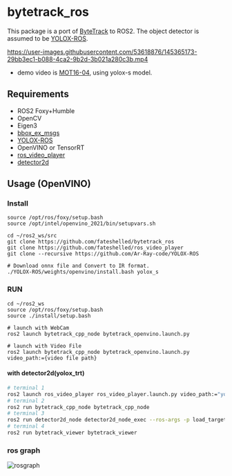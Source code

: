 # bytetrack_ros

This package is a port of [ByteTrack](https://github.com/ifzhang/ByteTrack) to ROS2.
The object detector is assumed to be [YOLOX-ROS](https://github.com/Ar-Ray-code/YOLOX-ROS).


https://user-images.githubusercontent.com/53618876/145365173-29bb3ec1-b088-4ca2-9b2d-3b021a280c3b.mp4
* demo video is [MOT16-04](https://motchallenge.net/vis/MOT16-04), using yolox-s model.

## Requirements
- ROS2 Foxy+Humble
- OpenCV
- Eigen3
- [bbox_ex_msgs](https://github.com/Ar-Ray-code/bbox_ex_msgs)
- [YOLOX-ROS](https://github.com/Ar-Ray-code/YOLOX-ROS)
- OpenVINO or TensorRT
- [ros_video_player](https://github.com/fateshelled/ros_video_player)
- [detector2d](https://github.com/StrayedCats/detector2d)

## Usage (OpenVINO)
### Install
```
source /opt/ros/foxy/setup.bash
source /opt/intel/openvino_2021/bin/setupvars.sh

cd ~/ros2_ws/src
git clone https://github.com/fateshelled/bytetrack_ros
git clone https://github.com/fateshelled/ros_video_player
git clone --recursive https://github.com/Ar-Ray-code/YOLOX-ROS

# Download onnx file and Convert to IR format.
./YOLOX-ROS/weights/openvino/install.bash yolox_s
```

### RUN
```
cd ~/ros2_ws
source /opt/ros/foxy/setup.bash
source ./install/setup.bash

# launch with WebCam
ros2 launch bytetrack_cpp_node bytetrack_openvino.launch.py

# launch with Video File
ros2 launch bytetrack_cpp_node bytetrack_openvino.launch.py video_path:={video file path}

```
#### with detector2d(yolox_trt)
```bash 
# terminal 1
ros2 launch ros_video_player ros_video_player.launch.py video_path:="your video path" loop:=True
# terminal 2
ros2 run bytetrack_cpp_node bytetrack_cpp_node
# terminal 3
ros2 run detector2d_node detector2d_node_exec --ros-args -p load_target_plugin:=detector2d_plugins::YoloxTrt  -p yolox_trt_plugin model_path:="your weight path" -p yolox_trt_plugin.imshow_isshow:=false
# terminal 4
ros2 run bytetrack_viewer bytetrack_viewer
```


### ros graph
![rosgraph](https://user-images.githubusercontent.com/53618876/145340126-8c5fc081-9238-49f8-bace-de2854e546b7.png)
